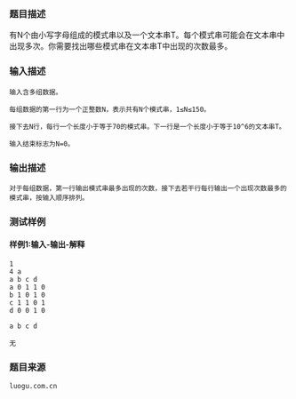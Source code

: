 ### 题目描述

有N个由小写字母组成的模式串以及一个文本串T。每个模式串可能会在文本串中出现多次。你需要找出哪些模式串在文本串T中出现的次数最多。

### 输入描述

```
输入含多组数据。

每组数据的第一行为一个正整数N，表示共有N个模式串，1≤N≤150。

接下去N行，每行一个长度小于等于70的模式串。下一行是一个长度小于等于10^6的文本串T。

输入结束标志为N=0。
```
### 输出描述

```
对于每组数据，第一行输出模式串最多出现的次数，接下去若干行每行输出一个出现次数最多的模式串，按输入顺序排列。
```

### 测试样例
#### 样例1:输入-输出-解释

```
1
4 a
a b c d
a 0 1 1 0
b 1 0 1 0
c 1 1 0 1
d 0 0 1 0
```
```
a b c d
```
```
无
```

### 题目来源  
`luogu.com.cn`